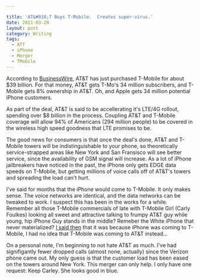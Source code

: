 ```yaml
---

title: 'AT&#038;T Buys T-Mobile.  Creates super-virus.'
date: 2011-03-20
layout: post
category: Writing
tags:
  - ATT
  - iPhone
  - Merger
  - TMobile
---
```



According to <a href="http://www.businesswire.com/news/home/20110320005040/en/ATT-Acquire-T-Mobile-USA-Deutsche-Telekom" target="_blank">BusinessWire</a>, AT&T has just purchased T-Mobile for about $39 billion. For that money, AT&T gets T-Mo's 34 million subscribers, and T-Mobile gets 8% ownership in AT&T.  Oh, and Apple gets 34 million potential iPhone customers.

As part of the deal, AT&T is said to be accellerating it's LTE/4G rollout, spending over $8 billion in the process.  Coupling AT&T and T-Mobile coverage will allow 94% of Americans (294 million people) to be covered in the wireless high speed goodness that LTE promises to be.  

The good news for consumers is that once the deal's done, AT&T and T-Mobile towers will be indistinguishable to your phone, so theoretically service-strapped areas like New York and San Fransisco will see better service, since the availability of GSM signal will increase.  As a lot of iPhone jailbreakers have noticed in the past, the iPhone only gets EDGE data speeds on T-Mobile, but getting millions of voice calls off of AT&T's towers and spreading the load can't hurt.

I've said for months that the iPhone would come to T-Mobile.  It only makes sense.  The voice networks are identical, and the data networks can be tweaked to work.  I suspect this has been in the works for a while.  Remember all those T-Mobile commercials of late with T-Mobile Girl (Carly Foulkes) looking all sweet and attractive talking to frumpy AT&T guy while young, hip iPhone Guy stands in the middle?  Remeber the White iPhone that never materialized? <a href="/blog/2010/6/23/the-white-iphone-conspiracy.html" target="_blank">I said then</a> that it was because iPhone was coming to T-Mobile, I had no idea that T-Mobile was coming to AT&T instead&#8230;

On a personal note, I'm beginning to not hate AT&T as much.  I've had signifigantly fewer dropped calls (almost none, actually) since the Verizon phone came out.  My only guess is that the customer load has been eased on the towers around New York.  This merger can only help.  I only have one request:  Keep Carley.  She looks good in blue.